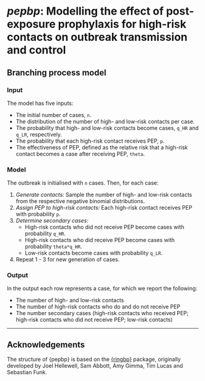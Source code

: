 # *pepbp*: Modelling the effect of post-exposure prophylaxis for high-risk contacts on outbreak transmission and control

## Branching process model

### Input

The model has five inputs:

-   The initial number of cases, `n`.
-   The distribution of the number of high- and low-risk contacts per case.
-   The probability that high- and low-risk contacts become cases, `q_HR` and `q_LR`, respectively.
-   The probability that each high-risk contact receives PEP, `p`.
-   The effectiveness of PEP, defined as the relative risk that a high-risk contact becomes a case after receiving PEP, `theta`.

### Model

The outbreak is initialised with `n` cases. Then, for each case:

1.  *Generate contacts:* Sample the number of high- and low-risk contacts from the respective negative binomial distributions.
2.  *Assign PEP to high-risk contacts:* Each high-risk contact receives PEP with probability `p`.
3.  *Determine secondary cases:*
    -   High-risk contacts who did not receive PEP become cases with probability `q_HR`.
    -   High-risk contacts who did receive PEP become cases with probability `theta*q_HR`.
    -   Low-risk contacts become cases with probability `q_LR`.
4.  Repeat 1 - 3 for new generation of cases.

### Output

In the output each row represents a case, for which we report the following:

-   The number of high- and low-risk contacts
-   The number of high-risk contacts who do and do not receive PEP
-   The number secondary cases (high-risk contacts who received PEP; high-risk contacts who did not receive PEP; low-risk contacts)

------------------------------------------------------------------------

## Acknowledgements

The structure of {pepbp} is based on the [{ringbp}](https://epiforecasts.io/ringbp/index.html) package, originally developed by Joel Hellewell, Sam Abbott, Amy Gimma, Tim Lucas and Sebastian Funk.
